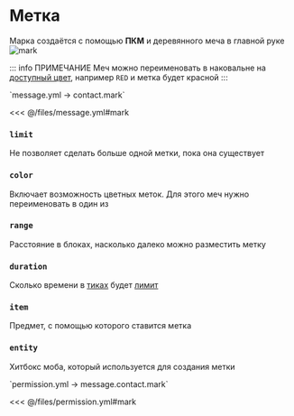 # Метка

Марка создаётся c помощью **ПКМ** и деревянного меча в главной руке
![mark](/mark.gif)

::: info ПРИМЕЧАНИЕ
Меч можно переименовать в наковальне на [доступный цвет](#доступные-цвета), например `RED` и метка будет красной
:::

[//]: # (message.yml)
<!--@include: @/parts/words.md#setting-->
<!--@include: @/parts/words.md#path--> `message.yml → contact.mark`

<!--@include: @/parts/words.md#default-->
<<< @/files/message.yml#mark

<!--@include: @/parts/enable.md-->

### `limit`

Не позволяет сделать больше одной метки, пока она существует

### `color`

Включает возможность цветных меток. Для этого меч нужно переименовать в один из
<!--@include: @/parts/color.md-->

### `range`

Расстояние в блоках, насколько далеко можно разместить метку

### `duration`

Сколько времени в [тиках](https://ru.minecraft.wiki/w/%D0%A2%D0%B0%D0%BA%D1%82) будет [лимит](#limit)

### `item`

Предмет, с помощью которого ставится метка

### `entity`

Хитбокс моба, который используется для создания метки

<!--@include: @/parts/cooldown.md-->
<!--@include: @/parts/sound.md-->

[//]: # (permission.yml)
<!--@include: @/parts/words.md#permission-->
<!--@include: @/parts/words.md#path--> `permission.yml → message.contact.mark`

<!--@include: @/parts/words.md#default-->
<<< @/files/permission.yml#mark

<!--@include: @/parts/permission/permissionTier3.md-->
<!--@include: @/parts/permission/cooldown.md-->
<!--@include: @/parts/permission/sound.md-->